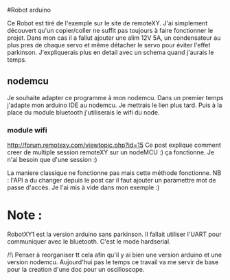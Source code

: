 #Robot arduino

Ce Robot est tiré de l'exemple sur le site de remoteXY. J'ai simplement découvert qu'un copier/coller ne suffit pas toujours à faire fonctionner le projet.
Dans mon cas il a fallut ajouter une alim 12V 5A, un condensateur au plus pres de chaque servo et même détacher le servo pour éviter l'effet parkinson.
J'expliquerais plus en detail avec un schema quand j'aurais le temps.

## nodemcu

Je souhaite adapter ce programme à mon nodemcu.
Dans un premier temps j'adapte mon arduino IDE au nodemcu. Je mettrais le lien plus tard.
Puis à la place du module bluetooth j'utiliserais le wifi du node.

### module wifi
   http://forum.remotexy.com/viewtopic.php?id=15
Ce post explique comment creer de multiple session remoteXY sur un nodeMCU :)
ça fonctionne. Je n'ai besoin que d'une session :)

La maniere classique ne fonctionne pas mais cette méthode fonctionne.
NB : l'API a du changer depuis le post car il faut ajouter un paramettre mot de passe d'accès. Je l'ai mis à vide dans mon exemple :)

# Note :

RobotXY1 est la version arduino sans parkinson. Il fallait utiliser l'UART pour communiquer avec le bluetooth. C'est le mode hardserial.

/!\ Penser à reorganiser tt cela afin qu'il y ai bien une version arduino et une version nodemcu. Aujourd'hui pas le temps ce travail va me servir de base pour la creation d'une doc pour un oscilloscope.
